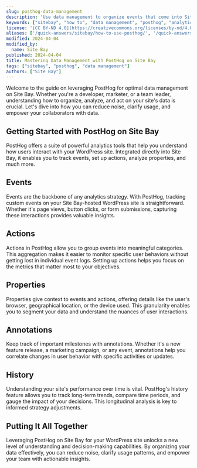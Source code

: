 ```yaml
---
slug: posthog-data-management
description: 'Use data management to organize events that come into Site Bay. Reduce noise, clarify usage, and help collaborators get the most value from your data. Events Actions Properties Annotations History Database'
keywords: ["sitebay", "how to", "data management", "posthog", "analytics"]
license: '[CC BY-ND 4.0](https://creativecommons.org/licenses/by-nd/4.0)'
aliases: ['/quick-answers/sitebay/how-to-use-posthog/', '/quick-answers/how-to-use-posthog/']
modified: 2024-04-04
modified_by:
  name: Site Bay
published: 2024-04-04
title: Mastering Data Management with PostHog on Site Bay
tags: ["sitebay", "posthog", "data management"]
authors: ["Site Bay"]
---
```


Welcome to the guide on leveraging PostHog for optimal data management on Site Bay. Whether you're a developer, marketer, or a team leader, understanding how to organize, analyze, and act on your site's data is crucial. Let's dive into how you can reduce noise, clarify usage, and empower your collaborators with data.

## Getting Started with PostHog on Site Bay

PostHog offers a suite of powerful analytics tools that help you understand how users interact with your WordPress site. Integrated directly into Site Bay, it enables you to track events, set up actions, analyze properties, and much more.

## Events

Events are the backbone of any analytics strategy. With PostHog, tracking custom events on your Site Bay-hosted WordPress site is straightforward. Whether it's page views, button clicks, or form submissions, capturing these interactions provides valuable insights.

## Actions

Actions in PostHog allow you to group events into meaningful categories. This aggregation makes it easier to monitor specific user behaviors without getting lost in individual event logs. Setting up actions helps you focus on the metrics that matter most to your objectives.

## Properties

Properties give context to events and actions, offering details like the user's browser, geographical location, or the device used. This granularity enables you to segment your data and understand the nuances of user interactions.

## Annotations

Keep track of important milestones with annotations. Whether it's a new feature release, a marketing campaign, or any event, annotations help you correlate changes in user behavior with specific activities or updates.

## History

Understanding your site's performance over time is vital. PostHog's history feature allows you to track long-term trends, compare time periods, and gauge the impact of your decisions. This longitudinal analysis is key to informed strategy adjustments.

## Putting It All Together

Leveraging PostHog on Site Bay for your WordPress site unlocks a new level of understanding and decision-making capabilities. By organizing your data effectively, you can reduce noise, clarify usage patterns, and empower your team with actionable insights.
